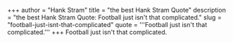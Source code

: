 +++
author = "Hank Stram"
title = "the best Hank Stram Quote"
description = "the best Hank Stram Quote: Football just isn't that complicated."
slug = "football-just-isnt-that-complicated"
quote = '''Football just isn't that complicated.'''
+++
Football just isn't that complicated.
